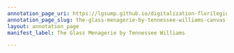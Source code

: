 ```yaml
---
annotation_page_uri: https://lgsump.github.io/digitalization-florilegium/annotations/the-glass-menagerie-by-tennessee-williams-canvas-1-354-063919.json
annotation_page_slug: the-glass-menagerie-by-tennessee-williams-canvas-1-354-063919
layout: annotation_page
manifest_label: The Glass Menagerie by Tennessee Williams

---
```

